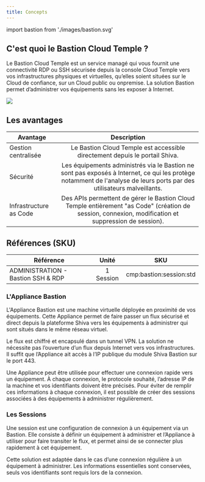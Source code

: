 ```yaml
---
title: Concepts
---
```

import bastion from './images/bastion.svg'

## C'est quoi le Bastion Cloud Temple ?

Le Bastion Cloud Temple est un service managé qui vous fournit une connectivité RDP ou SSH sécurisée depuis la console
Cloud Temple vers vos infrastructures physiques et virtuelles, qu’elles soient situées sur le Cloud de confiance, sur un
Cloud public ou onpremise. La solution Bastion permet d’administrer vos équipements sans les exposer à Internet.

<img src={bastion} />

## Les avantages

| Avantage               |                                                                              Description                                                                               |
|------------------------|:----------------------------------------------------------------------------------------------------------------------------------------------------------------------:|
| Gestion centralisée    |                                              Le Bastion Cloud Temple est accessible directement depuis le portail Shiva.                                               |
| Sécurité               | Les équipements administrés via le Bastion ne sont pas exposés à Internet, ce qui les protège notamment de l'analyse de leurs ports par des utilisateurs malveillants. |
| Infrastructure as Code |          Des APIs permettent de gérer le Bastion Cloud Temple entièrement "as Code" (création de session, connexion, modification et suppression de session).          |

## Références (SKU)

| Référence                          |   Unité   |           SKU           |
|------------------------------------|:---------:|:-----------------------:|
| ADMINISTRATION - Bastion SSH & RDP | 1 Session | cmp:bastion:session:std |

### L'Appliance Bastion

L'Appliance Bastion est une machine virtuelle déployée en proximité de vos équipements. Cette Appliance permet de faire passer un flux sécurisé et direct depuis la plateforme Shiva vers les équipements à administrer qui sont situés dans le même réseau virtuel.

Le flux est chiffré et encapsulé dans un tunnel VPN. La solution ne nécessite pas l’ouverture d’un flux depuis Internet vers vos infrastructures. Il suffit que l’Appliance ait accès à l’IP publique du module Shiva Bastion sur le port 443.

Une Appliance peut être utilisée pour effectuer une connexion rapide vers un équipement. À chaque connexion, le protocole souhaité, l’adresse IP de la machine et vos identifiants doivent être précisés. Pour éviter de remplir ces informations à chaque connexion, il est possible de créer des sessions associées à des équipements à administrer régulièrement.

### Les Sessions

Une session est une configuration de connexion à un équipement via un Bastion. Elle consiste à définir un équipement à administrer et l’Appliance à utiliser pour faire transiter le flux, et permet ainsi de se connecter plus rapidement à cet équipement.

Cette solution est adaptée dans le cas d’une connexion régulière à un équipement à administrer. Les informations essentielles sont conservées, seuls vos identifiants sont requis lors de la connexion.
